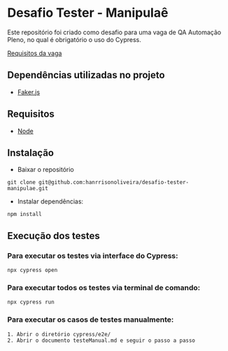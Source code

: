 # Desafio Tester - Manipulaê

Este repositório foi criado como desafio para uma vaga de QA Automação Pleno, no qual é obrigatório o uso do Cypress.

[Requisitos da vaga](https://github.com/manipulaeHealth/desafio-tester/blob/main/Readme.md)

## Dependências utilizadas no projeto

+ [Faker.js](https://fakerjs.dev/)

## Requisitos
+  [Node](https://nodejs.org/pt-br/)

## Instalação
+ Baixar o repositório
```text
git clone git@github.com:hanrrisonoliveira/desafio-tester-manipulae.git
```
+ Instalar dependências:
 
```
npm install
```

## Execução dos testes

### Para executar os testes via interface do Cypress:

```
npx cypress open
```
### Para executar todos os testes via terminal de comando: 

```
npx cypress run
```

### Para executar os casos de testes manualmente: 

```
1. Abrir o diretório cypress/e2e/
2. Abrir o documento testeManual.md e seguir o passo a passo
```